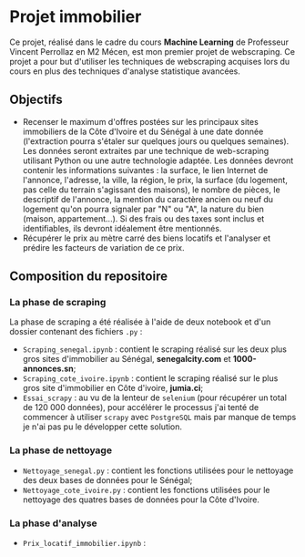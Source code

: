 # Projet immobilier

Ce projet, réalisé dans le cadre du cours **Machine Learning** de Professeur Vincent Perrollaz en M2 Mécen, est mon premier projet de webscraping. Ce projet a pour but d'utiliser les techniques de webscraping acquises lors du cours en plus des techniques d'analyse statistique avancées.

## Objectifs

* Recenser le maximum d'offres postées sur les principaux sites immobiliers de la Côte d'Ivoire et du Sénégal à une date donnée (l'extraction pourra s'étaler sur quelques jours ou quelques semaines). Les données seront extraites par une technique de web-scraping utilisant Python ou une autre technologie adaptée. Les données devront contenir les informations suivantes : la surface, le lien Internet de l'annonce, l'adresse, la ville, la région, le prix, la surface (du logement, pas celle du terrain s'agissant des maisons), le nombre de pièces, le descriptif de l'annonce, la mention du caractère ancien ou neuf du logement qu'on pourra signaler par "N" ou "A", la nature du bien (maison, appartement...). Si des frais ou des taxes sont inclus et identifiables, ils devront idéalement être mentionnés.
* Récupérer le prix au mètre carré des biens locatifs et l'analyser et prédire les facteurs de variation de ce prix.

## Composition du repositoire

### La phase de scraping

La phase de scraping a été réalisée à l'aide de deux notebook et d'un dossier contenant des fichiers `.py` :

* `Scraping_senegal.ipynb` : contient le scraping réalisé sur les deux plus gros sites d'immobilier au Sénégal, **senegalcity.com** et **1000-annonces.sn**;
* `Scraping_cote_ivoire.ipynb` : contient le scraping réalisé sur le plus gros site d'immobilier en Côte d'ivoire, **jumia.ci**;
* `Essai_scrapy` : au vu de la lenteur de `selenium` (pour récupérer un total de 120 000 données), pour accélérer le processus j'ai tenté de commencer à utiliser `scrapy` avec `PostgreSQL` mais par manque de temps je n'ai pas pu le développer cette solution.

### La phase de nettoyage

* `Nettoyage_senegal.py` : contient les fonctions utilisées pour le nettoyage des deux bases de données pour le Sénégal;
* `Nettoyage_cote_ivoire.py` : contient les fonctions utilisées pour le nettoyage des quatres bases de données pour la Côte d'Ivoire.

### La phase d'analyse

* `Prix_locatif_immobilier.ipynb` : 
